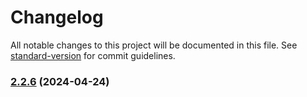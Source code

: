 # Changelog

All notable changes to this project will be documented in this file. See [standard-version](https://github.com/conventional-changelog/standard-version) for commit guidelines.

### [2.2.6](https://github.com/fxzer/json-viewer/compare/v2.2.5...v2.2.6) (2024-04-24)
